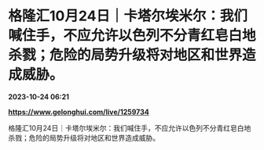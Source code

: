 # 格隆汇10月24日｜卡塔尔埃米尔：我们喊住手，不应允许以色列不分青红皂白地杀戮；危险的局势升级将对地区和世界造成威胁。

**2023-10-24 06:21**

**https://www.gelonghui.com/live/1259734**

格隆汇10月24日｜卡塔尔埃米尔：我们喊住手，不应允许以色列不分青红皂白地杀戮；危险的局势升级将对地区和世界造成威胁。